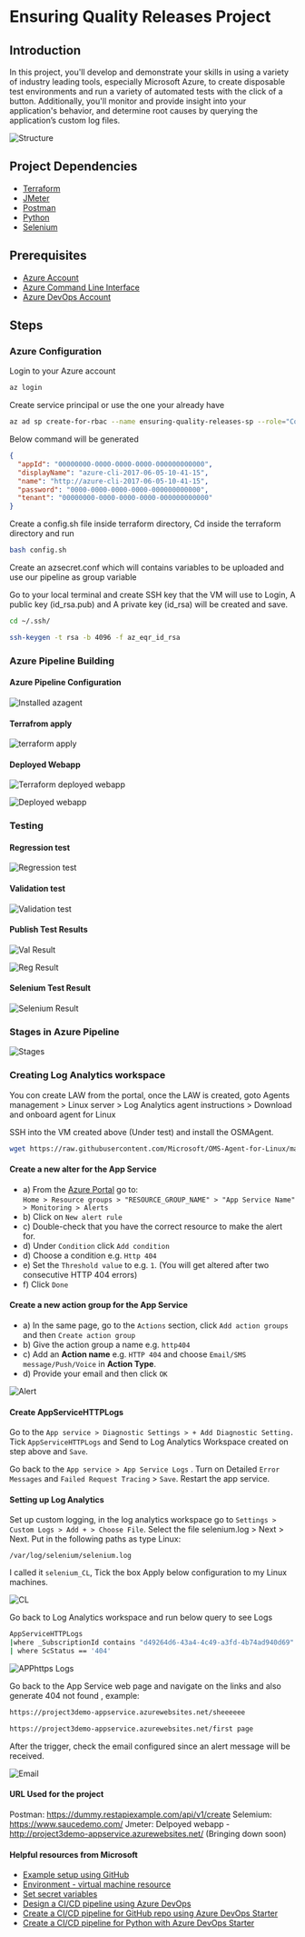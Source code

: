 # Ensuring Quality Releases Project


## Introduction 
In this project, you'll develop and demonstrate your skills in using a variety of industry leading tools, especially Microsoft Azure, to create disposable test environments and run a variety of automated tests with the click of a button. Additionally, you'll monitor and provide insight into your application's behavior, and determine root causes by querying the application’s custom log files.

![Structure](images/Project_overview.png "Project Overview")

## Project Dependencies
- [Terraform](https://www.terraform.io/downloads.html)
- [JMeter](https://jmeter.apache.org/download_jmeter.cgi)
- [Postman](https://www.postman.com/downloads/)
- [Python](https://www.python.org/downloads/)
- [Selenium](https://sites.google.com/a/chromium.org/chromedriver/getting-started)

## Prerequisites
- [Azure Account](https://portal.azure.com) 
- [Azure Command Line Interface](https://docs.microsoft.com/en-us/cli/azure/install-azure-cli?view=azure-cli-latest)
- [Azure DevOps Account](https://dev.azure.com/) 

## Steps 

### Azure Configuration

Login to your Azure account 

``` bash
az login 
```

Create service principal or use the one your already have 

``` bash
az ad sp create-for-rbac --name ensuring-quality-releases-sp --role="Contributor" --scopes="/subscriptions/SUBSCRIPTION_ID"
```

Below command will be generated 

``` json
{
  "appId": "00000000-0000-0000-0000-000000000000",
  "displayName": "azure-cli-2017-06-05-10-41-15",
  "name": "http://azure-cli-2017-06-05-10-41-15",
  "password": "0000-0000-0000-0000-000000000000",
  "tenant": "00000000-0000-0000-0000-000000000000"
}
``` 

Create a config.sh file inside terraform directory, Cd inside the terraform directory and run 

```bash
bash config.sh
```

Create an azsecret.conf which will contains variables to be uploaded and use our pipeline as group variable 


Go to your local terminal and create SSH key that the VM will use to Login, A public key (id_rsa.pub) and A private key (id_rsa) will be created and save.

```bash
cd ~/.ssh/
```

```bash
ssh-keygen -t rsa -b 4096 -f az_eqr_id_rsa
```

### Azure Pipeline Building
#### Azure Pipeline Configuration


![Installed azagent](images/VM.png "installed azagent")


#### Terrafrom apply

![terraform apply](images/Pipeline_TerraformTasks.png "installed azagent")

#### Deployed Webapp

![Terraform deployed webapp](images/Pipeline_WebappDeployment.png " Terraform Deployed webapp")

![Deployed webapp](images/WebApp.png "Deployed webapp")

### Testing 

#### Regression test 

![Regression test](images/Regression_tests.png "Reg test")


#### Validation test 

![Validation test](images/Validatin_tests.png "Val test")

#### Publish Test Results

![Val Result](images/Test_plan_results1.png "Val result")

![Reg Result](images/Test_plan_results2.png "Reg result")

#### Selenium Test Result

![Selenium Result](images/Selenuim_UItests.PNG "Selenium Result")

### Stages in Azure Pipeline 

![Stages](images/Test_plan_results1.png "Stages")


### Creating Log Analytics workspace 

You con create LAW from the portal, once the LAW is created, goto Agents management > Linux server > Log Analytics agent instructions > Download and onboard agent for Linux

SSH into the VM created above (Under test) and install the OSMAgent.

```bash 
wget https://raw.githubusercontent.com/Microsoft/OMS-Agent-for-Linux/master/installer/scripts/onboard_agent.sh && sh onboard_agent.sh -w 0ca00083-6708-4862-871d-6ba01ed6f0d8 -s p6HsJnyMJOY3sZRGCyNIkwcQo+UkXL9i8GOrf5wDgzM5JSikM5oY+8k2bfI2uejLsyMu3ra5Y7SlrtiUFX/B2Q== -d opinsights.azure.com
```

#### Create a new alter for the App Service
- a) From the [Azure Portal](https://portal.azure.com) go to:<br/>
`Home > Resource groups > "RESOURCE_GROUP_NAME" > "App Service Name" > Monitoring > Alerts`
- b) Click on `New alert rule`
- c) Double-check that you have the correct resource to make the alert for.
- d) Under `Condition` click `Add condition`
- d) Choose a condition e.g. `Http 404`
- e) Set the `Threshold value` to e.g. `1`. (You will get altered after two consecutive HTTP 404 errors)
- f) Click `Done`

#### Create a new action group for the App Service
- a) In the same page, go to the `Actions` section, click `Add action groups` and then `Create action group`
- b) Give the action group a name e.g. `http404`
- c) Add an **Action name** e.g. `HTTP 404` and choose `Email/SMS message/Push/Voice` in **Action Type**.
- d) Provide your email and then click `OK`

![Alert](images/Action_group.png "Alert") 

#### Create AppServiceHTTPLogs

Go to the `App service > Diagnostic Settings > + Add Diagnostic Setting.` Tick `AppServiceHTTPLogs` and Send to Log Analytics Workspace created on step above and `Save`.

Go back to the `App service > App Service Logs` . Turn on Detailed `Error Messages` and `Failed Request Tracing` > `Save`. Restart the app service.

#### Setting up Log Analytics 

Set up custom logging, in the log analytics workspace go to `Settings > Custom Logs > Add + > Choose File`. Select the file selenium.log > Next > Next. Put in the following paths as type Linux:

```
/var/log/selenium/selenium.log
```

I called it `selenium_CL`, Tick the box Apply below configuration to my Linux machines.

![CL](images/Log_Analytics.png "CL") 


Go back to Log Analytics workspace and run below query to see Logs 

```bash
AppServiceHTTPLogs 
|where _SubscriptionId contains "d49264d6-43a4-4c49-a3fd-4b74ad940d69"
| where ScStatus == '404'

```

![APPhttps Logs](images/WebAPP_logs.png "Http logs") 


Go back to the App Service web page and navigate on the links and also generate 404 not found , example:

```bash 
https://project3demo-appservice.azurewebsites.net/sheeeeee

https://project3demo-appservice.azurewebsites.net/first page
```
After the trigger, check the email configured since an alert message will be received. 


![Email](images/Alert_email.png "Email")

#### URL Used for the project 
 Postman: https://dummy.restapiexample.com/api/v1/create
 Selemium: https://www.saucedemo.com/
 Jmeter: Delpoyed webapp -  http://project3demo-appservice.azurewebsites.net/ (Bringing down soon)


#### Helpful resources from Microsoft
- [Example setup using GitHub](https://learn.microsoft.com/en-us/azure/devops/pipelines/tasks/utility/install-ssh-key?view=azure-devops#example-setup-using-github)
- [Environment - virtual machine resource](https://learn.microsoft.com/en-us/azure/devops/pipelines/process/environments-virtual-machines?view=azure-devops)
- [Set secret variables](https://learn.microsoft.com/en-us/azure/devops/pipelines/process/variables?tabs=yaml%2Cbatch&view=azure-devops&preserve-view=true#secret-variables)
- [Design a CI/CD pipeline using Azure DevOps](https://docs.microsoft.com/en-us/azure/architecture/example-scenario/apps/devops-dotnet-webapp)
- [Create a CI/CD pipeline for GitHub repo using Azure DevOps Starter](https://docs.microsoft.com/en-us/azure/devops-project/azure-devops-project-github)
- [Create a CI/CD pipeline for Python with Azure DevOps Starter](https://docs.microsoft.com/en-us/azure/devops-project/azure-devops-project-python?WT.mc_id=udacity_learn-wwl)
